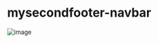 # mysecondfooter-navbar
![image](https://user-images.githubusercontent.com/76132974/152888664-8af1e638-d282-457a-b1f0-bdb4a4914f85.png)
